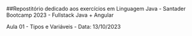 ##Repostitório dedicado aos exercícios em Linguagem Java - Santader Bootcamp 2023 - Fullstack Java + Angular

Aula 01 - Tipos e Variáveis - Data: 13/10/2023
